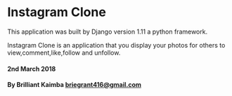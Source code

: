 # Instagram Clone

This application was built by Django version 1.11 a python framework.

Instagram Clone is an application that you display your photos for others to view,comment,like,follow  and unfollow.

#### 2nd March 2018

#### By Brilliant Kaimba briegrant416@gmail.com